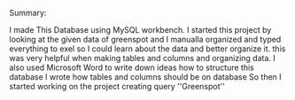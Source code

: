 Summary:

I made This Database using MySQL workbench. I started this project by looking at the given data of greenspot
and I manualla organized and typed everything to exel so I could learn about the data and better organize it.
this was very helpful when making tables and columns and organizing data.
I also used Microsoft Word to write down ideas how to structure this database I wrote how tables and columns should be on database
So then I started working on the project creating query ''Greenspot''
